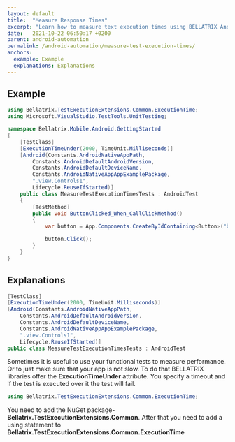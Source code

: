 ```yaml
---
layout: default
title:  "Measure Response Times"
excerpt: "Learn how to measure text execution times using BELLATRIX Android module."
date:   2021-10-22 06:50:17 +0200
parent: android-automation
permalink: /android-automation/measure-test-execution-times/
anchors:
  example: Example
  explanations: Explanations
---
```

Example
--------
```csharp
using Bellatrix.TestExecutionExtensions.Common.ExecutionTime;
using Microsoft.VisualStudio.TestTools.UnitTesting;

namespace Bellatrix.Mobile.Android.GettingStarted
{
    [TestClass]
    [ExecutionTimeUnder(2000, TimeUnit.Milliseconds)]
    [Android(Constants.AndroidNativeAppPath,
        Constants.AndroidDefaultAndroidVersion,
        Constants.AndroidDefaultDeviceName,
        Constants.AndroidNativeAppAppExamplePackage,
        ".view.Controls1",
        Lifecycle.ReuseIfStarted)]
    public class MeasureTestExecutionTimesTests : AndroidTest
    {
        [TestMethod]
        public void ButtonClicked_When_CallClickMethod()
        {
            var button = App.Components.CreateByIdContaining<Button>("button");

            button.Click();
        }
    }
}
```

Explanations
------------
```csharp
[TestClass]
[ExecutionTimeUnder(2000, TimeUnit.Milliseconds)]
[Android(Constants.AndroidNativeAppPath,
    Constants.AndroidDefaultAndroidVersion,
    Constants.AndroidDefaultDeviceName,
    Constants.AndroidNativeAppAppExamplePackage,
    ".view.Controls1",
    Lifecycle.ReuseIfStarted)]
public class MeasureTestExecutionTimesTests : AndroidTest
```
Sometimes it is useful to use your functional tests to measure performance. Or to just make sure that your app is not slow. To do that BELLATRIX libraries offer the **ExecutionTimeUnder** attribute. You specify a timeout and if the test is executed over it the test will fail.
```csharp
using Bellatrix.TestExecutionExtensions.Common.ExecutionTime;
```
You need to add the NuGet package- **Bellatrix.TestExecutionExtensions.Common**. After that you need to add a using statement to **Bellatrix.TestExecutionExtensions.Common.ExecutionTime**